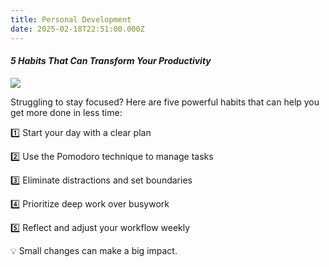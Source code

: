 ```yaml
---
title: Personal Development
date: 2025-02-18T22:51:00.000Z
---
```

#### *5 Habits That Can Transform Your Productivity*

![](/static-blog/images/understanding-5-areas-of-personal-development-feature641d6028520d78.69103709.webp)

Struggling to stay focused? Here are five powerful habits that can help you get more done in less time:

1️⃣ Start your day with a clear plan

2️⃣ Use the Pomodoro technique to manage tasks

3️⃣ Eliminate distractions and set boundaries

4️⃣ Prioritize deep work over busywork

5️⃣ Reflect and adjust your workflow weekly

💡 Small changes can make a big impact.
